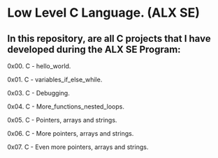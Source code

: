 # Low Level C Language. (ALX SE)

## In this repository, are all C projects that I have developed during the ALX SE Program:

0x00. C - hello_world.

0x01. C - variables_if_else_while.

0x03. C - Debugging.

0x04. C - More_functions_nested_loops.

0x05. C - Pointers, arrays and strings.

0x06. C - More pointers, arrays and strings.

0x07. C - Even more pointers, arrays and strings.